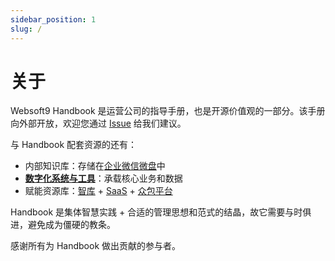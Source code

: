 ```yaml
---
sidebar_position: 1
slug: /
---
```


# 关于

Websoft9 Handbook 是运营公司的指导手册，也是开源价值观的一部分。该手册向外部开放，欢迎您通过 [Issue](https://github.com/Websoft9/handbook/issues) 给我们建议。  

与 Handbook 配套资源的还有：

- 内部知识库：存储在[企业微信微盘](https://work.weixin.qq.com/wework_admin/loginpage_wx?from=myhome)中
- **[数字化系统与工具](./engineering/digtal)**：承载核心业务和数据
-  赋能资源库：[智库](./company/resource/thinks) + [SaaS](./company/resource/saas) + [众包平台](./company/resource/outsource)

Handbook 是集体智慧实践 + 合适的管理思想和范式的结晶，故它需要与时俱进，避免成为僵硬的教条。

感谢所有为 Handbook 做出贡献的参与者。

